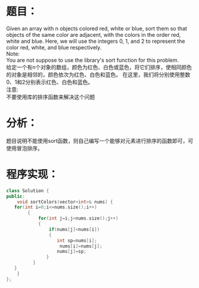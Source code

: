 # 题目：
Given an array with n objects colored red, white or blue, sort them so that objects of the same color are adjacent, with the colors in the order red, white and blue. 
Here, we will use the integers 0, 1, and 2 to represent the color red, white, and blue respectively. \
Note:\
You are not suppose to use the library's sort function for this problem. \
给定一个有n个对象的数组，颜色为红色、白色或蓝色，将它们排序，使相同颜色的对象是相邻的，颜色依次为红色、白色和蓝色。
在这里，我们将分别使用整数0、1和2分别表示红色、白色和蓝色。\
注意:\
不要使用库的排序函数来解决这个问题
# 分析：
题目说明不能使用sort函数，则自己编写一个能够对元素进行排序的函数即可，可使用冒泡排序。
# 程序实现：
```cpp
class Solution {
public:
    void sortColors(vector<int>& nums) {
   for(int i=0;i<=nums.size();i++)
        {
            for(int j=i;j<nums.size();j++)
            {
                if(nums[j]<nums[i])
                {
                   int sp=nums[i];        
                    nums[i]=nums[j];
                   nums[j]=sp;
               }
          }      
   }
    }
};
